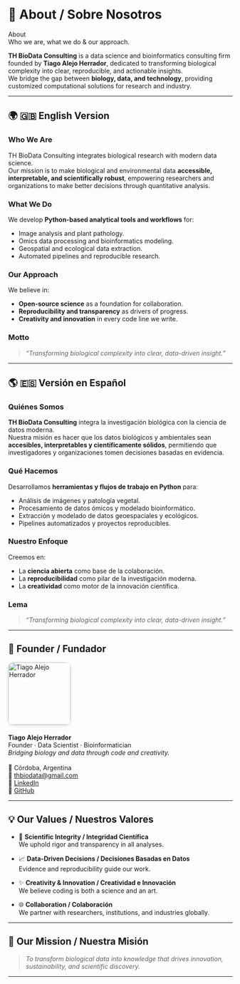 # 🧬 About / Sobre Nosotros

<div class="hero hero--full">
  <div class="hero__bg"></div>
  <div class="hero__content">
    <div>
      <div class="hero__title">About</div>
      <div class="hero__tag">Who we are, what we do & our approach.</div>
    </div>
  </div>
</div>


**TH BioData Consulting** is a data science and bioinformatics consulting firm founded by **Tiago Alejo Herrador**, dedicated to transforming biological complexity into clear, reproducible, and actionable insights.  
We bridge the gap between **biology, data, and technology**, providing customized computational solutions for research and industry.

---

## 🌍 🇬🇧 English Version

### Who We Are
TH BioData Consulting integrates biological research with modern data science.  
Our mission is to make biological and environmental data **accessible, interpretable, and scientifically robust**, empowering researchers and organizations to make better decisions through quantitative analysis.

### What We Do
We develop **Python-based analytical tools and workflows** for:
- Image analysis and plant pathology.  
- Omics data processing and bioinformatics modeling.  
- Geospatial and ecological data extraction.  
- Automated pipelines and reproducible research.  

### Our Approach
We believe in:
- **Open-source science** as a foundation for collaboration.  
- **Reproducibility and transparency** as drivers of progress.  
- **Creativity and innovation** in every code line we write.

### Motto
> *“Transforming biological complexity into clear, data-driven insight.”*

---

## 🌎 🇪🇸 Versión en Español

### Quiénes Somos
**TH BioData Consulting** integra la investigación biológica con la ciencia de datos moderna.  
Nuestra misión es hacer que los datos biológicos y ambientales sean **accesibles, interpretables y científicamente sólidos**, permitiendo que investigadores y organizaciones tomen decisiones basadas en evidencia.

### Qué Hacemos
Desarrollamos **herramientas y flujos de trabajo en Python** para:
- Análisis de imágenes y patología vegetal.  
- Procesamiento de datos ómicos y modelado bioinformático.  
- Extracción y modelado de datos geoespaciales y ecológicos.  
- Pipelines automatizados y proyectos reproducibles.  

### Nuestro Enfoque
Creemos en:
- La **ciencia abierta** como base de la colaboración.  
- La **reproducibilidad** como pilar de la investigación moderna.  
- La **creatividad** como motor de la innovación científica.

### Lema
> *“Transforming biological complexity into clear, data-driven insight.”*

---
## 👤 Founder / Fundador

<div style="display:flex;align-items:flex-start;gap:20px;flex-wrap:wrap;margin-top:10px;">
  <div style="flex-shrink:0;">
    <img src="/assets/tiago_profile.png" alt="Tiago Alejo Herrador" width="140" style="border-radius:12px;box-shadow:0 2px 6px rgba(0,0,0,0.15);">
  </div>
  <div style="max-width:650px;">
    <strong>Tiago Alejo Herrador</strong><br>
    Founder · Data Scientist · Bioinformatician<br>
    <em>Bridging biology and data through code and creativity.</em><br><br>
    📍 Córdoba, Argentina<br>
    📧 <a href="mailto:thbiodata@gmail.com">thbiodata@gmail.com</a><br>
    🔗 <a href="https://www.linkedin.com/in/tiago-alejo-herrador-425090316" target="_blank">LinkedIn</a><br>
    🔗 <a href="https://github.com/tiagoalejoh" target="_blank">GitHub</a>
  </div>
</div>

---

## 💡 Our Values / Nuestros Valores

<div class="grid cards" markdown="1">

- :dna: **Scientific Integrity / Integridad Científica**  
  We uphold rigor and transparency in all analyses.

- :chart_with_upwards_trend: **Data-Driven Decisions / Decisiones Basadas en Datos**  
  Evidence and reproducibility guide our work.

- :sparkles: **Creativity & Innovation / Creatividad e Innovación**  
  We believe coding is both a science and an art.

- :globe_with_meridians: **Collaboration / Colaboración**  
  We partner with researchers, institutions, and industries globally.

</div>

---

## 🧩 Our Mission / Nuestra Misión

> *To transform biological data into knowledge that drives innovation, sustainability, and scientific discovery.*

---
